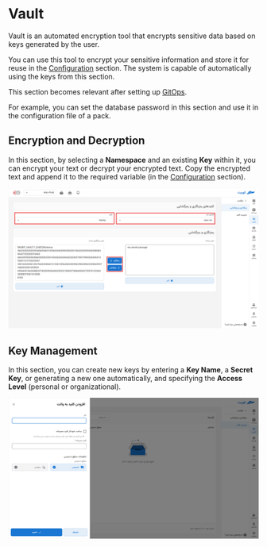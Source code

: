 # Vault

Vault is an automated encryption tool that encrypts sensitive data based on keys generated by the user.

You can use this tool to encrypt your sensitive information and store it for reuse in the [Configuration](../config) section. The system is capable of automatically using the keys from this section.

This section becomes relevant after setting up [GitOps](../gitops).

For example, you can set the database password in this section and use it in the configuration file of a pack.

## Encryption and Decryption

In this section, by selecting a **Namespace** and an existing **Key** within it, you can encrypt your text or decrypt your encrypted text. Copy the encrypted text and append it to the required variable (in the [Configuration](config) section).

![Vault: vault Encryption decryption](img/vault-Encryption-decryption.png)

## Key Management

In this section, you can create new keys by entering a **Key Name**, a **Secret Key**, or generating a new one automatically, and specifying the **Access Level** (personal or organizational).

![Vault: vault new key form](img/vault-key-new-form.png)
